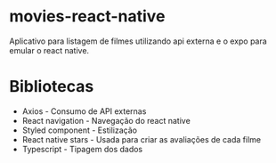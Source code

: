# movies-react-native
Aplicativo para listagem de filmes utilizando api externa e o expo para emular o react native.

# Bibliotecas
* Axios - Consumo de API externas
* React navigation - Navegação do react native
* Styled component - Estilização
* React native stars - Usada para criar as avaliações de cada filme
* Typescript - Tipagem dos dados
